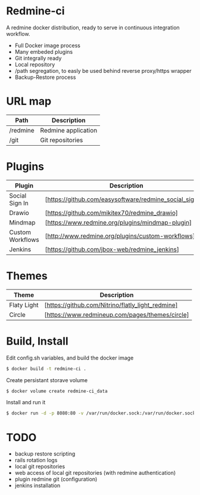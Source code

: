 # Redmine-ci
A redmine docker distribution, ready to serve in continuous integration workflow.

  - Full Docker image process
  - Many embeded plugins
  - Git integrally ready
  - Local repository
  - /path segregation, to easly be used behind reverse proxy/https wrapper
  - Backup-Restore process

# URL map
| Path | Description |
| ------ | ------ |
| /redmine | Redmine application |
| /git | Git repositories |

# Plugins
| Plugin | Description |
| ------ | ------ |
| Social Sign In | [https://github.com/easysoftware/redmine_social_sign_in] |
| Drawio | [https://github.com/mikitex70/redmine_drawio] |
| Mindmap | [https://www.redmine.org/plugins/mindmap-plugin] |
| Custom Workflows | [http://www.redmine.org/plugins/custom-workflows] |
| Jenkins | [https://github.com/jbox-web/redmine_jenkins] |

# Themes
| Theme | Description |
| ------ | ------ |
| Flaty Light | [https://github.com/Nitrino/flatly_light_redmine] |
| Circle | [https://www.redmineup.com/pages/themes/circle] |

# Build, Install
Edit config.sh variables, and build the docker image
```sh
$ docker build -t redmine-ci .
```

Create persistant storave volume
```sh
$ docker volume create redmine-ci_data
```

Install and run it
```sh
$ docker run -d -p 8080:80 -v /var/run/docker.sock:/var/run/docker.sock -v redmine-ci_data:/data redmine-ci
```

# TODO
- backup restore scripting
- rails rotation logs
- local git repositories
- web access of local git repositories (with redmine authentication)
- plugin redmine git (configuration)
- jenkins installation
